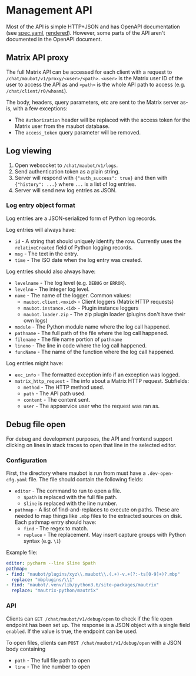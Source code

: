 # Management API
Most of the API is simple HTTP+JSON and has OpenAPI documentation (see
[spec.yaml], [rendered]). However, some parts of the API aren't documented in
the OpenAPI document.

[spec.yaml]: https://github.com/maubot/maubot/blob/master/maubot/management/api/spec.yaml
[rendered]: https://spec.mau.fi/maubot-management/

## Matrix API proxy
The full Matrix API can be accessed for each client with a request to
`/chat/maubot/v1/proxy/<user>/<path>`. `<user>` is the Matrix user
ID of the user to access the API as and `<path>` is the whole API
path to access (e.g. `/chat/client/r0/whoami`).

The body, headers, query parameters, etc are sent to the Matrix server
as-is, with a few exceptions:
* The `Authorization` header will be replaced with the access token
  for the Matrix user from the maubot database.
* The `access_token` query parameter will be removed.

## Log viewing
1. Open websocket to `/chat/maubot/v1/logs`.
2. Send authentication token as a plain string.
3. Server will respond with `{"auth_success": true}` and then with
   `{"history": ...}` where `...` is a list of log entries.
4. Server will send new log entries as JSON.

### Log entry object format
Log entries are a JSON-serialized form of Python log records.

Log entries will always have:
* `id` - A string that should uniquely identify the row. Currently
         uses the `relativeCreated` field of Python logging records.
* `msg` - The text in the entry.
* `time` - The ISO date when the log entry was created.

Log entries should also always have:
* `levelname` - The log level (e.g. `DEBUG` or `ERROR`).
* `levelno`   - The integer log level.
* `name`      - The name of the logger. Common values:
  * `maubot.client.<mxid>` - Client loggers (Matrix HTTP requests)
  * `maubot.instance.<id>` - Plugin instance loggers
  * `maubot.loader.zip`    - The zip plugin loader (plugins don't
                             have their own logs)
* `module`   - The Python module name where the log call happened.
* `pathname` - The full path of the file where the log call happened.
* `filename` - The file name portion of `pathname`
* `lineno`   - The line in code where the log call happened.
* `funcName` - The name of the function where the log call happened.

Log entries might have:
* `exc_info` - The formatted exception info if an exception was logged.
* `matrix_http_request` - The info about a Matrix HTTP request. Subfields:
  * `method`  - The HTTP method used.
  * `path`    - The API path used.
  * `content` - The content sent.
  * `user`    - The appservice user who the request was ran as.

## Debug file open
For debug and development purposes, the API and frontend support
clicking on lines in stack traces to open that line in the selected
editor.

### Configuration
First, the directory where maubot is run from must have a
`.dev-open-cfg.yaml` file. The file should contain the following
fields:
* `editor` - The command to run to open a file.
  * `$path` is replaced with the full file path.
  * `$line` is replaced with the line number.
* `pathmap` - A list of find-and-replaces to execute on paths.
  These are needed to map things like `.mbp` files to the extracted
  sources on disk. Each pathmap entry should have:
  * `find`    - The regex to match.
  * `replace` - The replacement. May insert capture groups with Python
                syntax (e.g. `\1`)

Example file:
```yaml
editor: pycharm --line $line $path
pathmap:
- find: "maubot/plugins/xyz\\.maubot\\.(.+)-v.+(?:-ts[0-9]+)?.mbp"
  replace: "mbplugins/\\1"
- find: "maubot/.venv/lib/python3.6/site-packages/mautrix"
  replace: "mautrix-python/mautrix"
```

### API
Clients can `GET /chat/maubot/v1/debug/open` to check if the file
open endpoint has been set up. The response is a JSON object with a
single field `enabled`. If the value is true, the endpoint can be used.

To open files, clients can `POST /chat/maubot/v1/debug/open` with
a JSON body containing
* `path` - The full file path to open
* `line` - The line number to open
